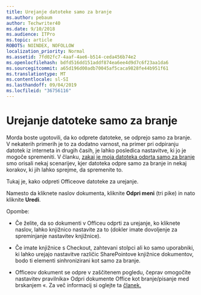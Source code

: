 ```yaml
---
title: Urejanje datoteke samo za branje
ms.author: pebaum
author: Techwriter40
ms.date: 9/10/2018
ms.audience: ITPro
ms.topic: article
ROBOTS: NOINDEX, NOFOLLOW
localization_priority: Normal
ms.assetid: 7fd02fc7-4aaf-4ae6-b514-ceda456b74e2
ms.openlocfilehash: bdfd516dd151addf874ea6ee4d9d7c6f23aa1da6
ms.sourcegitcommit: a65d196d00adb70045af5caca9828fe44b951f61
ms.translationtype: MT
ms.contentlocale: sl-SI
ms.lasthandoff: 09/04/2019
ms.locfileid: "36756116"
---
```

# <a name="edit-a-read-only-file"></a>Urejanje datoteke samo za branje

Morda boste ugotovili, da ko odprete datoteke, se odprejo samo za branje. V nekaterih primerih je to za dodatno varnost, na primer pri odpiranju datotek iz interneta in drugih časih, je lahko posledica nastavitve, ki jo je mogoče spremeniti. V članku, [zakaj je moja datoteka odprta samo za branje](https://support.office.com/article/Why-did-my-file-open-read-only-3ab4b792-da50-4b38-8628-14c64e1f1d15) smo orisali nekaj scenarijev, kjer datoteka odpre samo za branje in nekaj korakov, ki jih lahko sprejme, da spremenite to.

Tukaj je, kako odpreti Officeove datoteke za urejanje.

Namesto da kliknete naslov dokumenta, kliknite **Odpri meni** (tri pike) in nato kliknite **Uredi**.

Opombe:

- Če želite, da so dokumenti v Officeu odprti za urejanje, ko kliknete naslov, lahko knjižnico nastavite za to (dokler imate dovoljenje za spreminjanje nastavitev knjižnice).

- Če imate knjižnice s Checkout, zahtevani stolpci ali ko samo uporabniki, ki lahko urejajo nastavitve različic SharePointove knjižnice dokumentov, bodo ti elementi sinhronizirani kot samo za branje.

- Officeov dokument se odpre v zaščitenem pogledu, čeprav omogočite nastavitev pravilnika» Odpri dokumente Office kot branje/pisanje med brskanjem «. Za več informacij si oglejte ta [članek.](https://support.microsoft.com/help/983047/an-office-document-opens-in-protected-view-even-though-you-enable-the)

